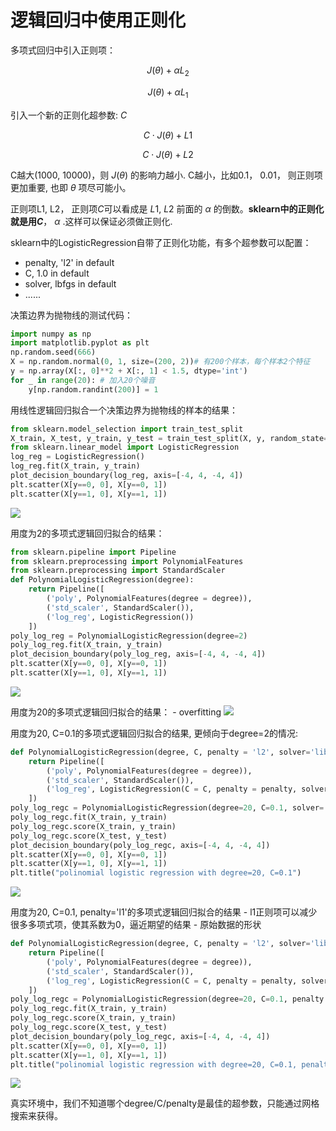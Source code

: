 # 逻辑回归中使用正则化

多项式回归中引入正则项：

$$J(\theta) + \alpha L_2 $$

$$J(\theta) + \alpha L_1 $$


引入一个新的正则化超参数: $C$

$$C\cdot J(\theta) + L1$$

$$C\cdot J(\theta) + L2$$


C越大(1000, 10000)，则 $J(\theta)$ 的影响力越小. 
C越小，比如0.1， 0.01， 则正则项更加重要, 也即 $\theta$ 项尽可能小。  

正则项L1, L2， 正则项$C$可以看成是 $L1$, $L2$ 前面的 $\alpha$ 的倒数。**sklearn中的正则化就是用$C$**，  $\alpha$ .这样可以保证必须做正则化. 

sklearn中的LogisticRegression自带了正则化功能，有多个超参数可以配置：
- penalty, 'l2' in default
- C, 1.0 in default
- solver, lbfgs in default
- ......

决策边界为抛物线的测试代码：

```python
import numpy as np
import matplotlib.pyplot as plt
np.random.seed(666)
X = np.random.normal(0, 1, size=(200, 2))# 有200个样本，每个样本2个特征
y = np.array(X[:, 0]**2 + X[:, 1] < 1.5, dtype='int')
for _ in range(20): # 加入20个噪音
    y[np.random.randint(200)] = 1
```

用线性逻辑回归拟合一个决策边界为抛物线的样本的结果：

```python
from sklearn.model_selection import train_test_split
X_train, X_test, y_train, y_test = train_test_split(X, y, random_state=666)
from sklearn.linear_model import LogisticRegression
log_reg = LogisticRegression()
log_reg.fit(X_train, y_train)
plot_decision_boundary(log_reg, axis=[-4, 4, -4, 4])
plt.scatter(X[y==0, 0], X[y==0, 1])
plt.scatter(X[y==1, 0], X[y==1, 1])
```
![](images/9-7-linear-lr.png)


用度为2的多项式逻辑回归拟合的结果：
```python
from sklearn.pipeline import Pipeline
from sklearn.preprocessing import PolynomialFeatures
from sklearn.preprocessing import StandardScaler
def PolynomialLogisticRegression(degree):
    return Pipeline([
        ('poly', PolynomialFeatures(degree = degree)),
        ('std_scaler', StandardScaler()),
        ('log_reg', LogisticRegression())
    ])
poly_log_reg = PolynomialLogisticRegression(degree=2)
poly_log_reg.fit(X_train, y_train)
plot_decision_boundary(poly_log_reg, axis=[-4, 4, -4, 4])
plt.scatter(X[y==0, 0], X[y==0, 1])
plt.scatter(X[y==1, 0], X[y==1, 1])
```

![](images/9-7-degree-2.png)


用度为20的多项式逻辑回归拟合的结果： - overfitting
![](images/9-7-degree-20.png)



用度为20, C=0.1的多项式逻辑回归拟合的结果, 更倾向于degree=2的情况:

```python
def PolynomialLogisticRegression(degree, C, penalty = 'l2', solver='liblinear'):
    return Pipeline([
        ('poly', PolynomialFeatures(degree = degree)),
        ('std_scaler', StandardScaler()),
        ('log_reg', LogisticRegression(C = C, penalty = penalty, solver=solver))
    ])
poly_log_regc = PolynomialLogisticRegression(degree=20, C=0.1, solver='liblinear')# 正则化权重大，分类损失函数权重小, 
poly_log_regc.fit(X_train, y_train)
poly_log_regc.score(X_train, y_train)
poly_log_regc.score(X_test, y_test)
plot_decision_boundary(poly_log_regc, axis=[-4, 4, -4, 4])
plt.scatter(X[y==0, 0], X[y==0, 1])
plt.scatter(X[y==1, 0], X[y==1, 1])
plt.title("polinomial logistic regression with degree=20, C=0.1")
```
![](images/9-7-C-0.1.png)



用度为20, C=0.1, penalty='l1'的多项式逻辑回归拟合的结果 - l1正则项可以减少很多多项式项，使其系数为0，逼近期望的结果 - 原始数据的形状

```python
def PolynomialLogisticRegression(degree, C, penalty = 'l2', solver='liblinear'):
    return Pipeline([
        ('poly', PolynomialFeatures(degree = degree)),
        ('std_scaler', StandardScaler()),
        ('log_reg', LogisticRegression(C = C, penalty = penalty, solver=solver))
    ])
poly_log_regc = PolynomialLogisticRegression(degree=20, C=0.1, penalty = 'l1', solver='liblinear')# 正则化权重大，分类损失函数权重小, 
poly_log_regc.fit(X_train, y_train)
poly_log_regc.score(X_train, y_train)
poly_log_regc.score(X_test, y_test)
plot_decision_boundary(poly_log_regc, axis=[-4, 4, -4, 4])
plt.scatter(X[y==0, 0], X[y==0, 1])
plt.scatter(X[y==1, 0], X[y==1, 1])
plt.title("polinomial logistic regression with degree=20, C=0.1, penalty=l1")
```
![](images/9-7-degree-2-penalty-l1.png)


真实环境中，我们不知道哪个degree/C/penalty是最佳的超参数，只能通过网格搜索来获得。 
